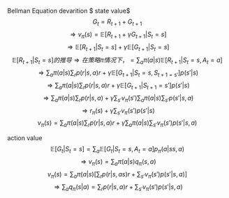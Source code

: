 Bellman Equation devarition
$ state value$
$$G_{t} = R_{t+1}+ G_{t+1}$$
$$\Rightarrow v_{\pi}(s) = \mathbb{E}\Big[R_{t+1}+\gamma G_{t+1}\vert S_{t} = s\Big]$$
$$\Rightarrow \mathbb{E} \Big[R_{t+1}\vert S_{t}=s\Big]+\gamma\mathbb{E}\Big[G_{t+1}\vert S_{t}=s\Big]$$
$$\mathbb{E} \Big[R_{t+1}\vert S_{t}=s\Big] 的推导\Rightarrow 在策略\pi 情况下，= \sum_a\pi(a\vert s)\mathbb{E}\Big[R_{t+1}\vert S_t=s,A_t=a\Big]$$
$$\Rightarrow \sum_a\pi(a\vert s) \sum_rp(r\vert s,a)r + \gamma\mathbb{E}\Big[G_{t+1}\vert S_{t}=s,S_{t+1=s'}\Big]p(s'\vert s)$$
$$\Rightarrow \sum_a\pi(a|s)\sum_r p(r|s,a)r +γ\mathbb{E}\Big[G_{t+1}|S_{t+1}=s'\Big]p(s'|s)$$
$$\Rightarrow\sum_a\pi(a\vert s)\sum_rp(r\vert s,a)+\gamma\sum_{s'}v_{\pi}(s')\sum_a\pi(a\vert s)\sum_{s'}p(s'\vert s,a)$$
$$\Rightarrow r_{\pi}(s)+\gamma\sum_{s'}v_{\pi}(s')p(s'\vert s)$$
$$v_{\pi}(s)=\sum_a \pi(a\vert s)\sum_r  p(r\vert s,a)r+\gamma \sum_a \pi(a\vert s)\sum_{s'}v_{\pi}(s')p(s'\vert s,a)$$

action value
$$\mathbb{E}\Big[G_t \vert S_t=s\Big]=\sum_a \mathbb{E}\Big[G_t\vert S_t=s,A_t=a\Big]p_\pi (a\vert ss,a)$$
$$\Rightarrow v_\pi(s) = \sum_a \pi(a\vert s) q_\pi(s,a)$$
$$v_\pi(s) = \sum_a\pi(a\vert s)\Big[\sum_r p(r\vert s,as)r+\sum_{s'}v_\pi(s')p(s'\vert s,a)\Big]$$
$$\Rightarrow \sum_aq_\pi(s\vert a)=\sum_r p(r\vert s,a)r+\sum_{s'}v_\pi(s')p(s'\vert s,a)$$




<!--stackedit_data:
eyJoaXN0b3J5IjpbOTcwMzY3MzQ1LC0xMDcxMjg0NDMyLDU3Nz
U5NzIxNiwxMjE3MTc1ODE4LC03NTYwOTExMzQsMjAxODQ4NTM2
MCwtMzIwNTc4Nzc3LDMxNTA3OTg0N119
-->